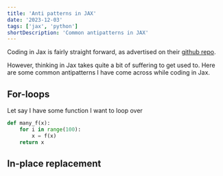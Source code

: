 ```yaml
---
title: 'Anti patterns in JAX'
date: '2023-12-03'
tags: ['jax', 'python']
shortDescription: 'Common antipatterns in JAX'
---
```


Coding in Jax is fairly straight forward, as advertised on their [github repo](https://github.com/google/jax).

However, thinking in Jax takes quite a bit of suffering to get used to. Here are some common antipatterns I have come across while coding in Jax.

## For-loops

Let say I have some function I want to loop over

```python
def many_f(x):
    for i in range(100):
        x = f(x)
    return x
```

## In-place replacement

##

